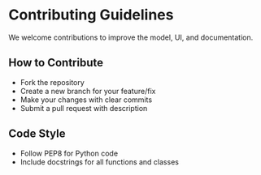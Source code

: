
# Contributing Guidelines

We welcome contributions to improve the model, UI, and documentation.

## How to Contribute
- Fork the repository
- Create a new branch for your feature/fix
- Make your changes with clear commits
- Submit a pull request with description

## Code Style
- Follow PEP8 for Python code
- Include docstrings for all functions and classes
